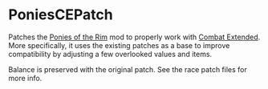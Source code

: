 # PoniesCEPatch

Patches the [Ponies of the Rim](https://steamcommunity.com/sharedfiles/filedetails/?id=3223243284) mod to properly work with [Combat Extended](https://steamcommunity.com/sharedfiles/filedetails/?id=3495749827). More specifically, it uses the existing patches as a base to improve compatibility by adjusting a few overlooked values and items.

Balance is preserved with the original patch. See the race patch files for more info.
